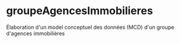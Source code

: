 # groupeAgencesImmobilieres
Élaboration d'un model conceptuel des données (MCD) d'un groupe d'agences immobilières
